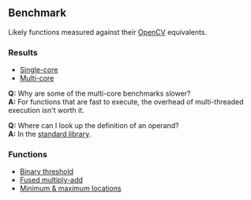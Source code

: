 Benchmark
---------
Likely functions measured against their [OpenCV](http://www.opencv.org) equivalents.

### Results
- [Single-core](https://s3.amazonaws.com/liblikely/benchmark/single-core.txt)
- [Multi-core](https://s3.amazonaws.com/liblikely/benchmark/multi-core.txt)

**Q:** Why are some of the multi-core benchmarks slower? <br>
**A:** For functions that are fast to execute, the overhead of multi-threaded execution isn't worth it.

**Q:** Where can I look up the definition of an operand? <br>
**A:** In the [standard library](https://s3.amazonaws.com/liblikely/latex/standard.pdf).

### Functions
- [Binary threshold](?href=binary-threshold)
- [Fused multiply-add](?href=fused-multiply-add)
- [Minimum & maximum locations](?href=min-max-loc)
